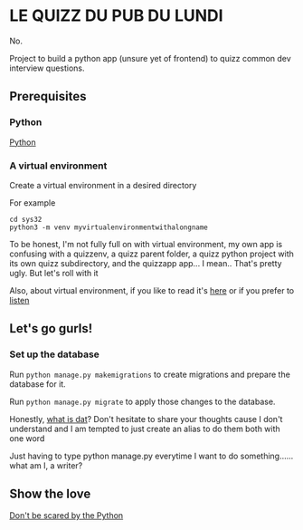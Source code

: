 # LE QUIZZ DU PUB DU LUNDI 

No. 

Project to build a python app (unsure yet of frontend) to quizz common dev interview questions. 

## Prerequisites

### Python

[Python](https://realpython.com/installing-python/)

### A virtual environment

Create a virtual environment in a desired directory

For example
```
cd sys32
python3 -m venv myvirtualenvironmentwithalongname
```

To be honest, I'm not fully full on with virtual environment, my own app is confusing with a quizzenv, a quizz parent folder, a quizz python project with its own quizz subdirectory, and the quizzapp app... I mean.. That's pretty ugly. But let's roll with it

Also, about virtual environment, if you like to read it's [here](https://realpython.com/python-virtual-environments-a-primer/) or if you prefer to [listen](https://realpython.com/lessons/what-virtual-environments-are-good-for/)

## Let's go gurls!

### Set up the database 

Run `python manage.py makemigrations` to create migrations and prepare the database for it. 

Run `python manage.py migrate` to apply those changes to the database.

Honestly, [what is dat](https://youtu.be/ADtTuczUUvE)? Don't hesitate to share your thoughts cause I don't understand and I am tempted to just create an alias to do them both with one word

Just having to type python manage.py everytime I want to do something...... what am I, a writer?


## Show the love

[Don't be scared by the Python](https://realpython.com/)
